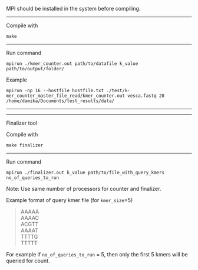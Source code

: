 MPI should be installed in the system before compiling.

----
Compile with

```make```

----

Run command

```mpirun ./kmer_counter.out path/to/datafile k_value path/to/output/folder/```

Example

```mpirun -np 16 --hostfile hostfile.txt ./test/k-mer_counter_master_file_read/kmer_counter.out vesca.fastq 28 /home/damika/Documents/test_results/data/```


----
----

Finalizer tool

Compile with

```make finalizer```

----

Run command

```mpirun ./finalizer.out k_value path/to/file_with_query_kmers no_of_queries_to_run```

Note: Use same number of processors for counter and finalizer.

Example format of query kmer file (for `kmer_size`=5)


> AAAAA <br/> AAAAC <br/> ACGTT <br/> AAAAT <br/> TTTTG <br/> TTTTT

For example if `no_of_queries_to_run` = 5, then only the first 5 kmers will be queried for count.


